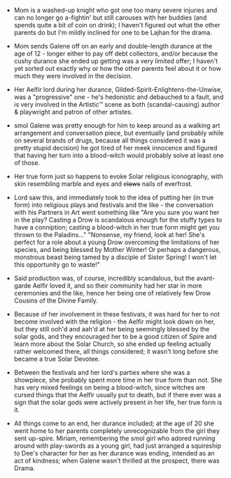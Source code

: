 - Mom is a washed-up knight who got one too many severe injuries and can no longer go a-fightin' but still carouses with her buddies (and spends quite a bit of coin on drink); I haven't figured out what the other parents do but I'm mildly inclined for one to be Lajhan for the drama.

- Mom sends Galene off on an early and double-length durance at the age of 12 - longer either to pay off debt collectors, and/or because the cushy durance she ended up getting was a very limited offer; I haven't yet sorted out exactly why or how the other parents feel about it or how much they were involved in the decision.

- Her Aelfir lord during her durance, Gilded-Spirit-Enlightens-the-Unwise, was a "progressive" one - he's hedonistic and debauched to a fault, and is very involved in the Artistic™️ scene as both (scandal-causing) author & playwright and patron of other artistes.

- smol Galene was pretty enough for him to keep around as a walking art arrangement and conversation piece, but eventually (and probably while on several brands of drugs, because all things considered it was a pretty stupid decision) he got tired of her meek innocence and figured that having her turn into a blood-witch would probably solve at least one of those.

- Her true form just so happens to evoke Solar religious iconography, with skin resembling marble and eyes and ~~claws~~ nails of everfrost.

- Lord saw this, and immediately took to the idea of putting her (in true form) into religious plays and festivals and the like - the conversation with his Partners in Art went something like "Are you sure you want her in the play? Casting a Drow is scandalous enough for the stuffy types to have a conniption; casting a blood-witch in her true form might get you thrown to the Paladins..." "Nonsense, my friend, look at her! She's perfect for a role about a young Drow overcoming the limitations of her species, and being blessed by Mother Winter! Or perhaps a dangerous, monstrous beast being tamed by a disciple of Sister Spring! I won't let this opportunity go to waste!"

- Said production was, of course, incredibly scandalous, but the avant-garde Aelfir loved it, and so their community had her star in more ceremonies and the like, hence her being one of relatively few Drow Cousins of the Divine Family.

- Because of her involvement in these festivals, it was hard for her to not become involved with the religion - the Aelfir might look down on her, but they still ooh'd and aah'd at her being seemingly blessed by the solar gods, and they encouraged her to be a good citizen of Spire and learn more about the Solar Church, so she ended up feeling actually rather welcomed there, all things considered; it wasn't long before she became a true Solar Devotee.

- Between the festivals and her lord's parties where she was a showpiece, she probably spent more time in her true form than not. She has very mixed feelings on being a blood-witch, since witches are cursed things that the Aelfir usually put to death, but if there ever was a sign that the solar gods were actively present in her life, her true form is it.

- All things come to an end, her durance included; at the age of 20 she went home to her parents completely unrecognizable from the girl they sent up-spire. Miriam, remembering the smol girl who adored running around with play-swords as a young girl, had just arranged a squireship to Dee's character for her as her durance was ending, intended as an act of kindness; when Galene wasn't thrilled at the prospect, there was Drama.

